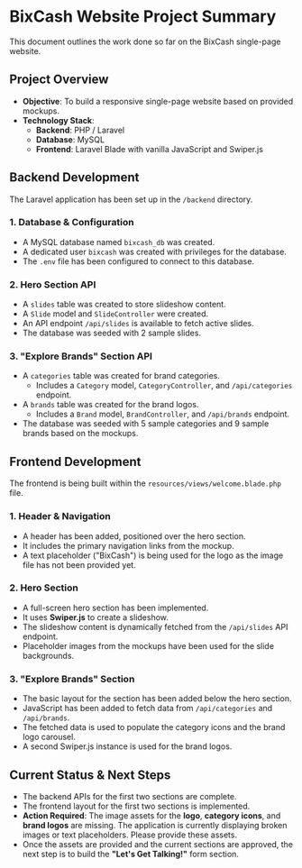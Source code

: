 # BixCash Website Project Summary

This document outlines the work done so far on the BixCash single-page website.

## Project Overview

- **Objective**: To build a responsive single-page website based on provided mockups.
- **Technology Stack**:
  - **Backend**: PHP / Laravel
  - **Database**: MySQL
  - **Frontend**: Laravel Blade with vanilla JavaScript and Swiper.js

## Backend Development

The Laravel application has been set up in the `/backend` directory.

### 1. Database & Configuration
- A MySQL database named `bixcash_db` was created.
- A dedicated user `bixcash` was created with privileges for the database.
- The `.env` file has been configured to connect to this database.

### 2. Hero Section API
- A `slides` table was created to store slideshow content.
- A `Slide` model and `SlideController` were created.
- An API endpoint `/api/slides` is available to fetch active slides.
- The database was seeded with 2 sample slides.

### 3. "Explore Brands" Section API
- A `categories` table was created for brand categories.
  - Includes a `Category` model, `CategoryController`, and `/api/categories` endpoint.
- A `brands` table was created for the brand logos.
  - Includes a `Brand` model, `BrandController`, and `/api/brands` endpoint.
- The database was seeded with 5 sample categories and 9 sample brands based on the mockups.

## Frontend Development

The frontend is being built within the `resources/views/welcome.blade.php` file.

### 1. Header & Navigation
- A header has been added, positioned over the hero section.
- It includes the primary navigation links from the mockup.
- A text placeholder ("BixCash") is being used for the logo as the image file has not been provided yet.

### 2. Hero Section
- A full-screen hero section has been implemented.
- It uses **Swiper.js** to create a slideshow.
- The slideshow content is dynamically fetched from the `/api/slides` API endpoint.
- Placeholder images from the mockups have been used for the slide backgrounds.

### 3. "Explore Brands" Section
- The basic layout for the section has been added below the hero section.
- JavaScript has been added to fetch data from `/api/categories` and `/api/brands`.
- The fetched data is used to populate the category icons and the brand logo carousel.
- A second Swiper.js instance is used for the brand logos.

## Current Status & Next Steps

- The backend APIs for the first two sections are complete.
- The frontend layout for the first two sections is implemented.
- **Action Required**: The image assets for the **logo**, **category icons**, and **brand logos** are missing. The application is currently displaying broken images or text placeholders. Please provide these assets.
- Once the assets are provided and the current sections are approved, the next step is to build the **"Let's Get Talking!"** form section.